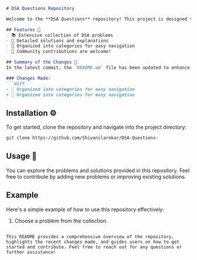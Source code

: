 ```markdown
# DSA Questions Repository

Welcome to the **DSA Questions** repository! This project is designed to help you enhance your data structures and algorithms skills through a variety of problems and solutions.

## Features 🌟
- 📚 Extensive collection of DSA problems
- 📝 Detailed solutions and explanations
- 🧭 Organized into categories for easy navigation
- 🤝 Community contributions are welcome!

## Summary of the Changes 📝
In the latest commit, the `README.md` file has been updated to enhance clarity and visual appeal. Here are the key modifications:

### Changes Made:
```diff
- 📝 Organized into categories for easy navigation
+ 🧭 Organized into categories for easy navigation
```

## Installation ⚙️
To get started, clone the repository and navigate into the project directory:

```bash
git clone https://github.com/Shivanilarokar/DSA-Questions-
```

## Usage 🎉
You can explore the problems and solutions provided in this repository. Feel free to contribute by adding new problems or improving existing solutions.

## Example
Here's a simple example of how to use this repository effectively:

1. Choose a problem from the collection.
```

This README provides a comprehensive overview of the repository, highlights the recent changes made, and guides users on how to get started and contribute. Feel free to reach out for any questions or further assistance!
```